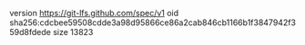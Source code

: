 version https://git-lfs.github.com/spec/v1
oid sha256:cdcbee59508cdde3a98d95866ce86a2cab846cb1166b1f3847942f359d8fdede
size 13823
